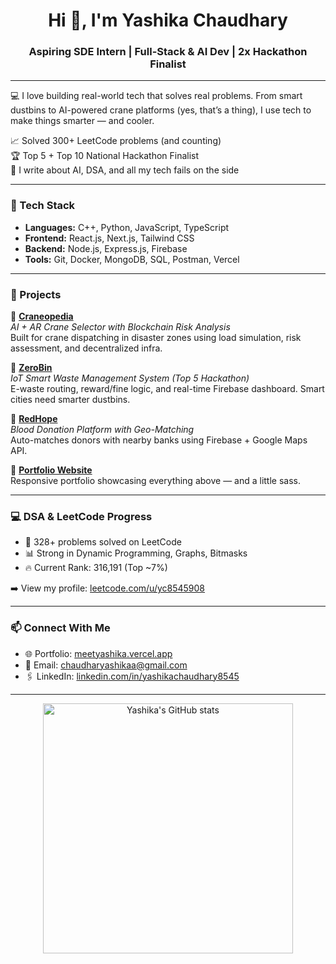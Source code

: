 <h1 align="center">Hi 👋, I'm Yashika Chaudhary</h1>
<h3 align="center">Aspiring SDE Intern | Full-Stack & AI Dev | 2x Hackathon Finalist</h3>

---

💻 I love building real-world tech that solves real problems. From smart dustbins to AI-powered crane platforms (yes, that’s a thing), I use tech to make things smarter — and cooler.

📈 Solved 300+ LeetCode problems (and counting)  
🏆 Top 5 + Top 10 National Hackathon Finalist  
💬 I write about AI, DSA, and all my tech fails on the side

---

### 🔨 Tech Stack
- **Languages:** C++, Python, JavaScript, TypeScript  
- **Frontend:** React.js, Next.js, Tailwind CSS  
- **Backend:** Node.js, Express.js, Firebase  
- **Tools:** Git, Docker, MongoDB, SQL, Postman, Vercel

---

### 🚀 Projects

🔹 [**Craneopedia**](https://github.com/yc8545/Craneopedia)  
_AI + AR Crane Selector with Blockchain Risk Analysis_  
Built for crane dispatching in disaster zones using load simulation, risk assessment, and decentralized infra.

🔹 [**ZeroBin**](https://github.com/yc8545/ZeroBin)  
_IoT Smart Waste Management System (Top 5 Hackathon)_  
E-waste routing, reward/fine logic, and real-time Firebase dashboard. Smart cities need smarter dustbins.

🔹 [**RedHope**](https://github.com/yc8545/RedHope)  
_Blood Donation Platform with Geo-Matching_  
Auto-matches donors with nearby banks using Firebase + Google Maps API.

🔹 [**Portfolio Website**](https://github.com/yc8545/Portfolio)  
Responsive portfolio showcasing everything above — and a little sass.

---

### 💻 DSA & LeetCode Progress

- 🧠 328+ problems solved on LeetCode  
- 📊 Strong in Dynamic Programming, Graphs, Bitmasks  
- 🔥 Current Rank: 316,191 (Top ~7%)

➡️ View my profile: [leetcode.com/u/yc8545908](https://leetcode.com/u/yc8545908/)

---

### 📫 Connect With Me
- 🌐 Portfolio: [meetyashika.vercel.app](https://meetyashika.vercel.app)  
- 💌 Email: chaudharyashikaa@gmail.com  
- 🖇️ LinkedIn: [linkedin.com/in/yashikachaudhary8545](https://www.linkedin.com/in/yashikachaudhary8545)

---

<p align="center">
  <img src="https://github-readme-stats.vercel.app/api?username=yc8545&show_icons=true&theme=radical" alt="Yashika's GitHub stats" width="400"/>
</p>
